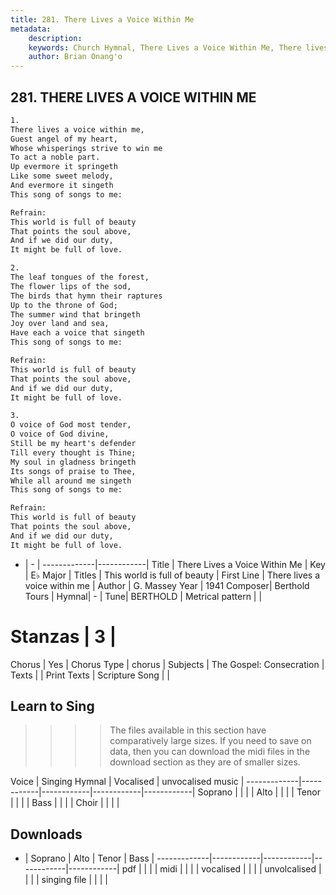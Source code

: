 ```yaml
---
title: 281. There Lives a Voice Within Me
metadata:
    description: 
    keywords: Church Hymnal, There Lives a Voice Within Me, There lives a voice within me, This world is full of beauty
    author: Brian Onang'o
---
```



## 281. THERE LIVES A VOICE WITHIN ME

```txt
1.
There lives a voice within me, 
Guest angel of my heart, 
Whose whisperings strive to win me 
To act a noble part. 
Up evermore it springeth 
Like some sweet melody, 
And evermore it singeth 
This song of songs to me: 

Refrain:
This world is full of beauty 
That points the soul above, 
And if we did our duty, 
It might be full of love. 

2.
The leaf tongues of the forest, 
The flower lips of the sod, 
The birds that hymn their raptures 
Up to the throne of God; 
The summer wind that bringeth 
Joy over land and sea, 
Have each a voice that singeth 
This song of songs to me: 

Refrain:
This world is full of beauty 
That points the soul above, 
And if we did our duty, 
It might be full of love. 

3.
O voice of God most tender, 
O voice of God divine, 
Still be my heart's defender 
Till every thought is Thine; 
My soul in gladness bringeth 
Its songs of praise to Thee, 
While all around me singeth 
This song of songs to me:

Refrain:
This world is full of beauty 
That points the soul above, 
And if we did our duty, 
It might be full of love. 

```

- |   -  |
-------------|------------|
Title | There Lives a Voice Within Me |
Key | E♭ Major |
Titles | This world is full of beauty |
First Line | There lives a voice within me |
Author | G. Massey
Year | 1941
Composer| Berthold Tours |
Hymnal|  - |
Tune| BERTHOLD |
Metrical pattern | |
# Stanzas | 3 |
Chorus | Yes |
Chorus Type | chorus |
Subjects | The Gospel: Consecration |
Texts |  |
Print Texts | 
Scripture Song |  |
  
## Learn to Sing

>>>> The files available in this section have comparatively large sizes. If you need to save on data, then you can download the midi files in the download section as they are of smaller sizes.

Voice |  Singing Hymnal | Vocalised | unvocalised music |
-------------|------------|------------|------------|------------|
Soprano | | | |
Alto | | | |
Tenor | | | |
Bass | | | |
Choir | | | |

## Downloads

- |  Soprano | Alto | Tenor | Bass |
-------------|------------|------------|------------|------------|
pdf | | | |
midi | | | |
vocalised | | | |
unvolcalised | | | |
singing file | | | |
  